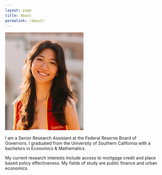 ```yaml
---
layout: page
title: About
permalink: /about/
---
```



![Headshot](/assets/images/picture2.png)


I am a Senior Research Assistant at the Federal Reserve Board of Governors. I graduated from the University of Southern California with a bachelors in Economics & Mathematics.


My current research interests include access to mortgage credit and place based policy effectiveness. My fields of study are public finance and urban economics.



<span id="email"></span>
<script>
   const p = ['com', 'gmail', 'melindwang'].reverse();
   const e = document.getElementById('email');
   e.innerHTML = `You can reach me at <a href="mailto:${p[0]}@${p[1]}.${p[2]}">${p[0]}@${p[1]}.${p[2]}</a>`;
</script>